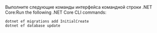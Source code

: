 
<span data-ttu-id="22ce8-101">Выполните следующие команды интерфейса командной строки .NET Core:</span><span class="sxs-lookup"><span data-stu-id="22ce8-101">Run the following .NET Core CLI commands:</span></span>

```dotnetcli
dotnet ef migrations add InitialCreate
dotnet ef database update
```